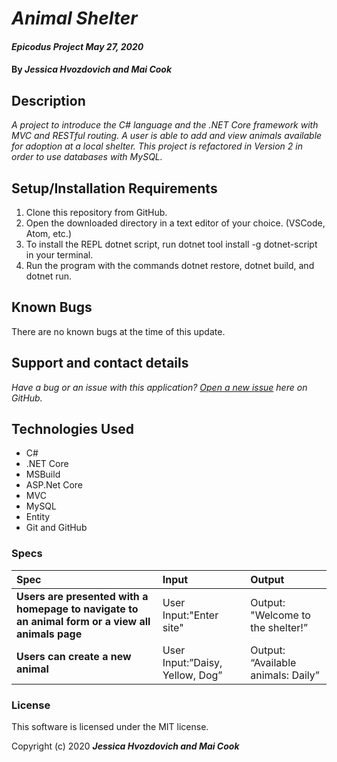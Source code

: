 # _Animal Shelter_

#### _Epicodus Project May 27, 2020_

#### By _**Jessica Hvozdovich and Mai Cook**_

## Description

_A project to introduce the C# language and the .NET Core framework with MVC and RESTful routing. A user is able to add and view animals available for adoption at a local shelter. This project is refactored in Version 2 in order to use databases with MySQL._

## Setup/Installation Requirements

1. Clone this repository from GitHub.
2. Open the downloaded directory in a text editor of your choice.
  (VSCode, Atom, etc.)
3. To install the REPL dotnet script, run dotnet tool install -g dotnet-script in your terminal.
4. Run the program with the commands dotnet restore, dotnet build, and dotnet run.

## Known Bugs

There are no known bugs at the time of this update.
 
## Support and contact details

_Have a bug or an issue with this application? [Open a new issue](https://github.com/jhvozdovich/animal-shelter/issues) here on GitHub._

## Technologies Used

* C#
* .NET Core
* MSBuild
* ASP.Net Core
* MVC
* MySQL
* Entity
* Git and GitHub

### Specs
| Spec | Input | Output |
| :------------- | :------------- | :------------- |
| **Users are presented with a homepage to navigate to an animal form or a view all animals page** | User Input:"Enter site" | Output: "Welcome to the shelter!” |
| **Users can create a new animal** | User Input:”Daisy, Yellow, Dog” | Output: “Available animals: Daily” |

### License

This software is licensed under the MIT license.

Copyright (c) 2020 **_Jessica Hvozdovich and Mai Cook_**
